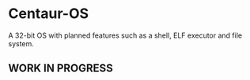 # Centaur-OS
A 32-bit OS with planned features such as a shell, ELF executor and file system.
## WORK IN PROGRESS